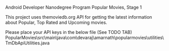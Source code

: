 Android Developer Nanodegree Program
Popular Movies, Stage 1

This project uses themoviedb.org API for getting the latest information about Popular, Top Rated and Upcoming movies.

Please place your API keys in the below file (See TODO TAB)
PopularMovies\src\main\java\com\devaraj\amarnath\popularmovies\utilities\TmDbApiUtilities.java
